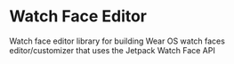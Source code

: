 # Watch Face Editor
Watch face editor library for building Wear OS watch faces editor/customizer that uses the Jetpack Watch Face API
